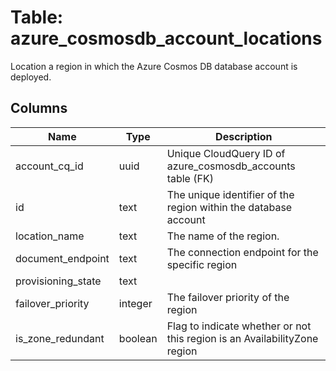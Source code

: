 
# Table: azure_cosmosdb_account_locations
Location a region in which the Azure Cosmos DB database account is deployed.
## Columns
| Name        | Type           | Description  |
| ------------- | ------------- | -----  |
|account_cq_id|uuid|Unique CloudQuery ID of azure_cosmosdb_accounts table (FK)|
|id|text|The unique identifier of the region within the database account|
|location_name|text|The name of the region.|
|document_endpoint|text|The connection endpoint for the specific region|
|provisioning_state|text||
|failover_priority|integer|The failover priority of the region|
|is_zone_redundant|boolean|Flag to indicate whether or not this region is an AvailabilityZone region|
